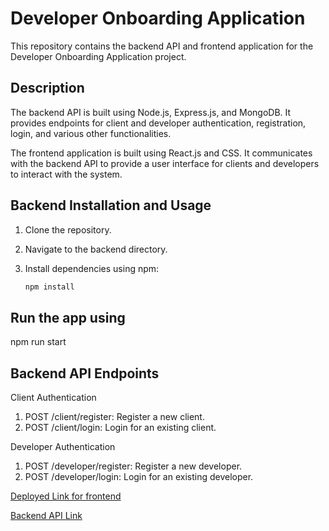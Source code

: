 # Developer Onboarding Application

This repository contains the backend API and frontend application for the Developer Onboarding Application project.

## Description

The backend API is built using Node.js, Express.js, and MongoDB. It provides endpoints for client and developer authentication, registration, login, and various other functionalities.

The frontend application is built using React.js and CSS. It communicates with the backend API to provide a user interface for clients and developers to interact with the system.

## Backend Installation and Usage

1. Clone the repository.
2. Navigate to the backend directory.
3. Install dependencies using npm:

   ```bash
   npm install

## Run the app using 
 

  npm run start

      
## Backend API Endpoints

Client Authentication
1. POST /client/register: Register a new client.
2. POST /client/login: Login for an existing client.


Developer Authentication
1. POST /developer/register: Register a new developer.
2. POST /developer/login: Login for an existing developer.

[Deployed Link for frontend](https://neon-mochi-69535a.netlify.app)

[Backend API Link](https://wild-rose-chick-gown.cyclic.app/)
